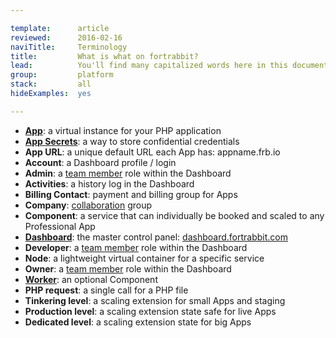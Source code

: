 ```yaml
---

template:      article
reviewed:      2016-02-16
naviTitle:     Terminology
title:         What is what on fortrabbit?
lead:          You'll find many capitalized words here in this documentation here. These words refer to fortrabbit "creations". This list shall give you an overview:
group:         platform
stack:         all
hideExamples:  yes

---
```


<!--  TODO: update/extend or trash —> Frank -->

* **[App](app)**: a virtual instance for your PHP application
* **[App Secrets](secrets)**: a way to store confidential credentials
* **App URL**: a unique default URL each App has: appname.frb.io
* **Account**: a Dashboard profile / login
* **Admin**: a [team member](collaboration) role within the Dashboard
* **Activities**: a history log in the Dashboard
* **Billing Contact**: payment and billing group for Apps
* **Company**: [collaboration](collaboration) group
* **Component**: a service that can individually be booked and scaled to any Professional App
* **[Dashboard](dashboard)**: the master control panel: [dashboard.fortrabbit.com](https://dashboard.fortrabbit.com)
* **Developer**: a [team member](collaboration) role within the Dashboard
* **Node**: a lightweight virtual container for a specific service
* **Owner**: a [team member](collaboration) role within the Dashboard
* **[Worker](worker)**: an optional Component
* **PHP request**: a single call for a PHP file
* **Tinkering level**: a scaling extension for small Apps and staging
* **Production level**: a scaling extension state safe for live Apps
* **Dedicated level**: a scaling extension state for big Apps



